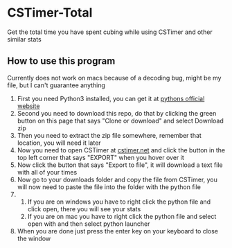 # CSTimer-Total
Get the total time you have spent cubing while using CSTimer and other similar stats

## How to use this program
Currently does not work on macs because of a decoding bug, might be my file, but I can't guarantee anything 
1. First you need Python3 installed, you can get it at [pythons official website](https://www.python.org/)
2. Second you need to download this repo, do that by clicking the green button on this page that says "Clone or download" and select 
Download zip
3. Then you need to extract the zip file somewhere, remember that location, you will need it later
4. Now you need to open CSTimer at [cstimer.net](https://cstimer.net/) and click the button
in the top left corner that says "EXPORT" when you hover over it
5. Now click the button that says "Export to file", it will download a text file with all of your times
6. Now go to your downloads folder and copy the file from CSTimer, you will now need to paste the file into
the folder with the python file
7.
    1. If you are on windows you have to right click the python file and click open, there you will see your stats
    2. If you are on mac you have to right click the python file and select open with and then select python launcher
8. When you are done just press the enter key on your keyboard to close the window
